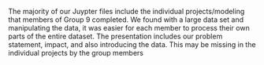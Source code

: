 The majority of our Juypter files include the individual projects/modeling that members of Group 9 completed. We found with a large data set and manipulating the data, it was easier for each member to process their own parts of the entire dataset. The presentation includes our problem statement, impact, and also introducing the data. This may be missing in the individual projects by the group members
